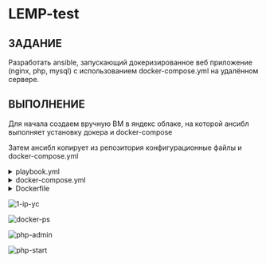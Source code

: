 # LEMP-test

## ЗАДАНИЕ
Разработать ansible, запускающий докеризированное веб приложение (nginx, php, mysql) с использованием docker-compose.yml на удалённом сервере.

## ВЫПОЛНЕНИЕ
Для начала создаем вручную ВМ в яндекс облаке, на которой ансибл выполняет установку докера и docker-compose

Затем ансибл копирует из репозитория конфигурационные файлы и docker-compose.yml

<details close>
<summary>playbook.yml</summary>
<br>
 
 ```
---
- name: My test task - installing LEMP using docker-compose
  hosts: all
  vars:
    server_hostname: www.my-test-task.com
  tasks:
    - name: install packages
      yum: name={{ item }} state=latest update_cache=yes
      with_items:
        - git
        - wget
        - curl

    - name: Add Docker repo
      get_url:
        url: https://download.docker.com/linux/centos/docker-ce.repo
        dest: /etc/yum.repos.d/docker-ce.repo
      become: yes
 
    - name: Install Docker
      package:
        name: docker-ce
        state: latest
      become: yes
 
    - name: Start Docker service
      service:
        name: docker
        state: started
        enabled: yes
      become: yes
 
    - name: Add user to docker group
      user:
        name: user
        groups: docker
        append: yes
      become: yes

    - name: install docker-compose
      shell: sudo curl -L "https://github.com/docker/compose/releases/download/1.23.2/docker-compose-$(uname -s)-$(uname -m)" -o /usr/local/bin/docker-compose && sudo chmod +x /usr/local/bin/docker-compose

    - name: Start docker daemon
      service: name=docker state=started enabled=yes

    - name: Deploy site files from Github repository
      git: repo=https://github.com/AlexanderM33/LEMP-test.git dest=/home/user/docker-compose-lemp-stack update=yes force=yes

    - name: deploy Docker Compose stack
      community.docker.docker_compose_v2:
        project_src: /home/user/docker-compose-lemp-stack/docker-compose-LEMP/
        files:
        - docker-compose.yml
 ```
 </details>


<details close>
<summary>docker-compose.yml</summary>
<br>
 
 ```
version: '3.8'

# Services
services:

    # PHP Service
    php:
        build:
            dockerfile: php-dockerfile
        volumes:
            - './php-files:/var/www/html'
        depends_on:
            - mariadb

    # Nginx Service
    nginx:
        image: nginx:latest
        ports:
            - 80:80
        links:
            - 'php'
        volumes:
            - './php-files:/var/www/html'
            - './nginx-conf:/etc/nginx/conf.d'
        depends_on:
            - php

    # MariaDB Service
    mariadb:
        image: mariadb:10.9
        environment:
            MYSQL_ROOT_PASSWORD: your_password
        volumes:
            - mysqldata:/var/lib/mysql

    # phpMyAdmin Service
    phpmyadmin:
        image: phpmyadmin/phpmyadmin:latest
        ports:
            - 8080:80
        environment:
            PMA_HOST: mariadb
        depends_on:
            - mariadb

# Volumes
volumes:

  mysqldata:
 ```
 </details>

<details close>
<summary>Dockerfile</summary>
<br>
 
 ```
FROM php:8.2-fpm

# Installing dependencies for the PHP modules
RUN apt-get update && \
    apt-get install -y zip libzip-dev libpng-dev

# Installing additional PHP modules
RUN docker-php-ext-install mysqli pdo pdo_mysql gd zip
 ```
 </details>

![1-ip-yc](https://github.com/user-attachments/assets/c3736bdd-4f07-4657-b03f-dd064291d9aa)

![docker-ps](https://github.com/user-attachments/assets/85d07510-97a1-4830-9324-041767522382)

![php-admin](https://github.com/user-attachments/assets/d7880fe3-bf52-4258-b4a4-5e298332abeb)

![php-start](https://github.com/user-attachments/assets/977059fa-5f83-46a9-b834-dbb092ee1f3f)
